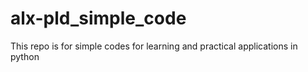 # alx-pld_simple_code
This repo is for simple codes for learning and practical applications in python
